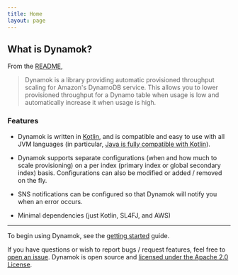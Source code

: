 ```yaml
---
title: Home
layout: page
---
```


## What is Dynamok?

From the [README](https://github.com/Knewton/dynamok/blob/master/README.md),

> Dynamok is a library providing automatic provisioned throughput scaling for Amazon's DynamoDB service. This allows you to lower provisioned throughput for a Dynamo table when usage is low and automatically increase it when usage is high.

### Features

- Dynamok is written in [Kotlin](http://kotlinlang.org/), and is compatible and easy to use with all JVM languages (in particular, [Java is fully compatible with Kotlin](http://kotlinlang.org/docs/reference/java-interop.html)).

- Dynamok supports separate configurations (when and how much to scale provisioning) on a per index (primary index or global secondary index) basis.  Configurations can also be modified or added / removed on the fly.

- SNS notifications can be configured so that Dynamok will notify you when an error occurs.

- Minimal dependencies (just Kotlin, SL4FJ, and AWS)

---

To begin using Dynamok, see the [getting started](/dynamok/start/) guide.

If you have questions or wish to report bugs / request features, feel free to [open an issue](https://github.com/Knewton/dynamok/issues).  Dynamok is open source and [licensed under the Apache 2.0 License](/dynamok/about/).
